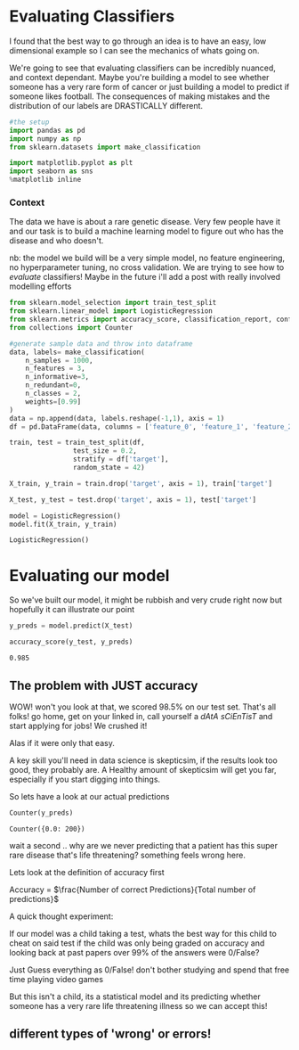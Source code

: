 # Evaluating Classifiers 



I found that the best way to go through an idea is to have an easy, low dimensional example so I can see the mechanics of whats going on. 

We're going to see that evaluating classifiers can be incredibly nuanced, and context dependant. Maybe you're building a model to see whether someone has a very rare form of cancer or just building a model to predict if someone likes football. The consequences of making mistakes and the distribution of our labels are DRASTICALLY different.

```python
#the setup
import pandas as pd
import numpy as np
from sklearn.datasets import make_classification

import matplotlib.pyplot as plt
import seaborn as sns
%matplotlib inline
```

### Context

The data we have is about a rare genetic disease. Very few people have it and our task is to build a machine learning model to figure out who has the disease and who doesn't.

nb: the model we build will be a very simple model, no feature engineering, no hyperparameter tuning, no cross validation. We are trying to see how to _evaluate_ classifiers! Maybe in the future i'll add a post with really involved modelling efforts

```python
from sklearn.model_selection import train_test_split
from sklearn.linear_model import LogisticRegression
from sklearn.metrics import accuracy_score, classification_report, confusion_matrix
from collections import Counter
```

```python
#generate sample data and throw into dataframe
data, labels= make_classification(
    n_samples = 1000, 
    n_features = 3, 
    n_informative=3,
    n_redundant=0,
    n_classes = 2, 
    weights=[0.99]
)
data = np.append(data, labels.reshape(-1,1), axis = 1)
df = pd.DataFrame(data, columns = ['feature_0', 'feature_1', 'feature_2', 'target'])
```

```python
train, test = train_test_split(df,
                test_size = 0.2,
                stratify = df['target'],
                random_state = 42)
```

```python
X_train, y_train = train.drop('target', axis = 1), train['target']

X_test, y_test = test.drop('target', axis = 1), test['target']
```

```python
model = LogisticRegression()
model.fit(X_train, y_train)
```




    LogisticRegression()



# Evaluating our model

So we've built our model, it might be rubbish and very crude right now but hopefully it can illustrate our point

```python
y_preds = model.predict(X_test)
```

```python
accuracy_score(y_test, y_preds)
```




    0.985



## The problem with JUST accuracy

WOW! won't you look at that, we scored 98.5% on our test set. That's all folks! go home, get on your linked in, call yourself a _dAtA sCiEnTisT_ and start applying for jobs! We crushed it! 

Alas if it were only that easy. 

A key skill you'll need in data science is skepticsim, if the results look too good, they probably are. A Healthy amount of skepticsim will get you far, especially if you start digging into things.

So lets have a look at our actual predictions

```python
Counter(y_preds)
```




    Counter({0.0: 200})



wait a second .. why are we never predicting that a patient has this super rare disease that's life threatening? something feels wrong here. 

Lets look at the definition of accuracy first

Accuracy = $\frac{Number of correct Predictions}{Total number of predictions}$

A quick thought experiment: 

If our model was a child taking a test, whats the best way for this child to cheat on said test if the child was only being graded on accuracy and looking back at past papers over 99% of the answers were 0/False? 

Just Guess everything as 0/False! don't bother studying and spend that free time playing video games

But this isn't a child, its a statistical model and its predicting whether someone has a very rare life threatening illness so we can accept this!

## different types of 'wrong' or errors! 


